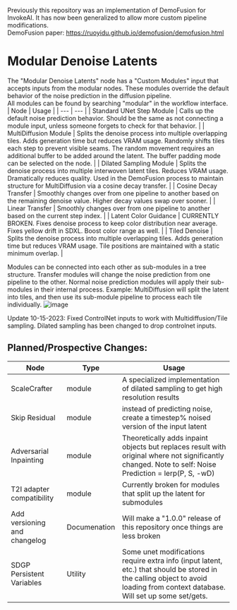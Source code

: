Previously this repository was an implementation of DemoFusion for InvokeAI. It has now been generalized to allow more custom pipeline modifications.  
DemoFusion paper: https://ruoyidu.github.io/demofusion/demofusion.html  

# Modular Denoise Latents
The "Modular Denoise Latents" node has a "Custom Modules" input that accepts inputs from the modular nodes. These modules override the default behavior of the noise prediction in the diffusion pipeline.  
All modules can be found by searching "modular" in the workflow interface.  
| Node | Usage |
| --- | --- |
| Standard UNet Step Module | Calls up the default noise prediction behavior. Should be the same as not connecting a module input, unless someone forgets to check for that behavior. |
| MultiDiffusion Module | Splits the denoise process into multiple overlapping tiles. Adds generation time but reduces VRAM usage. Randomly shifts tiles each step to prevent visible seams. The random movement requires an additional buffer to be added around the latent. The buffer padding mode can be selected on the node. |
| Dilated Sampling Module | Splits the denoise process into multiple interwoven latent tiles. Reduces VRAM usage. Dramatically reduces quality. Used in the DemoFusion process to maintain structure for MultiDiffusion via a cosine decay transfer. |
| Cosine Decay Transfer | Smoothly changes over from one pipeline to another based on the remaining denoise value. Higher decay values swap over sooner. |
| Linear Transfer | Smoothly changes over from one pipeline to another based on the current step index. |
| Latent Color Guidance | CURRENTLY BROKEN. Fixes denoise process to keep color distribution near average. Fixes yellow drift in SDXL. Boost color range as well. |
| Tiled Denoise | Splits the denoise process into multiple overlapping tiles. Adds generation time but reduces VRAM usage. Tile positions are maintained with a static minimum overlap. |

Modules can be connected into each other as sub-modules in a tree structure. Transfer modules will change the noise prediction from one pipeline to the other. Normal noise prediction modules will apply their sub-modules in their internal process. Example: MultiDiffusion will split the latent into tiles, and then use its sub-module pipeline to process each tile individually.
![image](https://github.com/dunkeroni/InvokeAI_DemoFusion/assets/3298737/06fc0004-830b-4895-bf0e-b97976b612b1)  

Update 10-15-2023: Fixed ControlNet inputs to work with Multidiffusion/Tile sampling. Dilated sampling has been changed to drop controlnet inputs.

## Planned/Prospective Changes:  
| Node | Type | Usage |
| --- | --- | --- |
| ScaleCrafter | module |A specialized implementation of dilated sampling to get high resolution results |
| Skip Residual | module | instead of predicting noise, create a timestep% noised version of the input latent |
| Adversarial Inpainting | module | Theoretically adds inpaint objects but replaces result with original where not significantly changed. Note to self: Noise Prediction = lerp(P, S, -wD) |
| T2I adapter compatibility | module | Currently broken for modules that split up the latent for submodules |
| Add versioning and changelog | Documenation | Will make a "1.0.0" release of this repository once things are less broken |
| SDGP Persistent Variables | Utility | Some unet modifications require extra info (input latent, etc.) that should be stored in the calling object to avoid loading from context database. Will set up some set/gets. |

